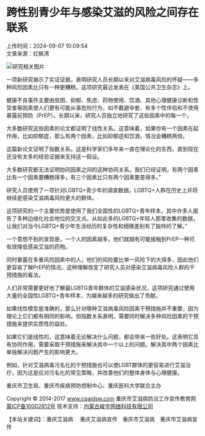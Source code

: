 # 跨性别青少年与感染艾滋的风险之间存在联系

上传时间：2024-09-07 10:09:54  
文章来源：红枫湾  

![研究相关图片](http://www.cqaidsw.com/uploadfile/2024/0907/20240907101008970.jpg)

一项新研究揭示了实证证据，表明研究人员长期以来对艾滋病毒风险的怀疑——多种风险因素比只有一种更糟糕。这项研究最近发表在《美国公共卫生杂志》上。

健康不良事件主要由贫困、抑郁、焦虑、药物使用、饮酒、其他心理健康诊断和性受害等因素使人们更有可能从事危险行为，如不戴避孕套、有多个性伴侣和不使用暴露前预防（PrEP）。长期以来，研究人员独立地研究了这些因素中的每一个。

大多数研究这些因素的论文都证明了线性关系。这意味着，如果你有一个因素在起作用，比如抑郁症，那么有两个因素，比如抑郁症和饮酒，情况会糟糕两倍。

这篇新论文证明了指数关系。这是科学家们多年来一直在理论化的东西，直到现在还没有太多的经验证据来支持这一假设。

大多数研究都无法证明协同因素之间的这种协同关系。我们已经证明，有两个因素比有一个因素要糟糕得多，有三个因素比只有两个因素要差得多。”

研究人员使用了一项针对LGBTQ+青少年的调查数据。LGBTQ+人群在历史上并将继续是感染艾滋病毒风险更大的群体。

这项研究的一个主要优势是使用了我们全国性的LGBTQ+青年样本，其中许多人报告了多种边缘化社会地位的交叉点。从如此多的LGBTQ+年轻人那里收集的数据，让我们对当今LGBTQ+青少年生活经历的复杂性和细微差别有了独特的了解。”

一个意想不到的发现是，一个人的因素越多，他们就越有可能接触到PrEP一种可有效降低感染艾滋的药物。

同时暴露在多重风险因素中的人，他们的风险要比单一风险下的大得多，因此他们更容易了解PrEP的情况。这种理解改变了研究人员对感染艾滋病毒风险人群的干预措施的看法。

人们非常需要更好地了解最LGBTG青年群体的艾滋感染状况，这项研究通过使用大量的全国性LGBTQ+青年样本，为越来越多的研究做出了贡献。

如果线性模型是准确的，那么针对哪种艾滋病毒风险因素干预措施并不重要，因为理论上它们都有相同的影响。但指数关系表明，需要同时解决多种风险因素的干预措施来提供实质性的益处。

如果它们是线性的，这意味着无论解决什么问题，都会带来一些好处。这表明它具有协同作用，需要采取干预措施来解决其中一个以上的问题。解决其中两个因素比单独解决问题产生的影响更大。

例如，针对艾滋病毒污名化的干预措施也可以使LGBT群体的更容易进行艾滋治疗，因为这是应对污名化的常见策略，并改善他们的整体身体与心理健康。

重庆市卫生局、重庆市疾病预防控制中心、重庆医科大学联合主办  

Copyright © 2014-2017 www.cqaidsw.com 重庆市艾滋病防治工作宣传教育网  [蒙ICP备10002812号](http://beian.miit.gov.cn/)  技术支持：[内蒙古峻宇网络科技有限公司](http://www.213idc.cn)  

【本站关键词】：重庆艾滋病 　重庆艾滋病宣传　重庆市艾滋病　重庆市艾滋病宣传  